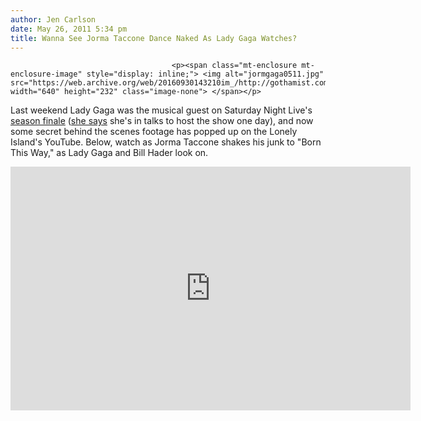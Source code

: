 ```yaml
---
author: Jen Carlson
date: May 26, 2011 5:34 pm
title: Wanna See Jorma Taccone Dance Naked As Lady Gaga Watches?
---
```


	
										<p><span class="mt-enclosure mt-enclosure-image" style="display: inline;"> <img alt="jormgaga0511.jpg" src="https://web.archive.org/web/20160930143210im_/http://gothamist.com/attachments/arts_jen/jormgaga0511.jpg" width="640" height="232" class="image-none"> </span></p>

<p>Last weekend Lady Gaga was the musical guest on Saturday Night Live&apos;s <a href="https://web.archive.org/web/20160930143210/http://gothamist.com/2011/05/22/videos_justin_timberlake_has_a_thre.php#photo-5">season finale</a> (<a href="https://web.archive.org/web/20160930143210/http://gothamist.com/2011/05/24/gaga_9.php">she says</a> she&apos;s in talks to host the show one day), and now some secret behind the scenes footage has popped up on the Lonely Island&apos;s YouTube. Below, watch as Jorma Taccone shakes his junk to &quot;Born This Way,&quot; as Lady Gaga and Bill Hader look on.</p>

<p><iframe width="640" height="390" src="https://web.archive.org/web/20160930143210if_/http://www.youtube.com/embed/1JD9z44-LLE" frameborder="0" allowfullscreen></iframe></p>					
										
									
				